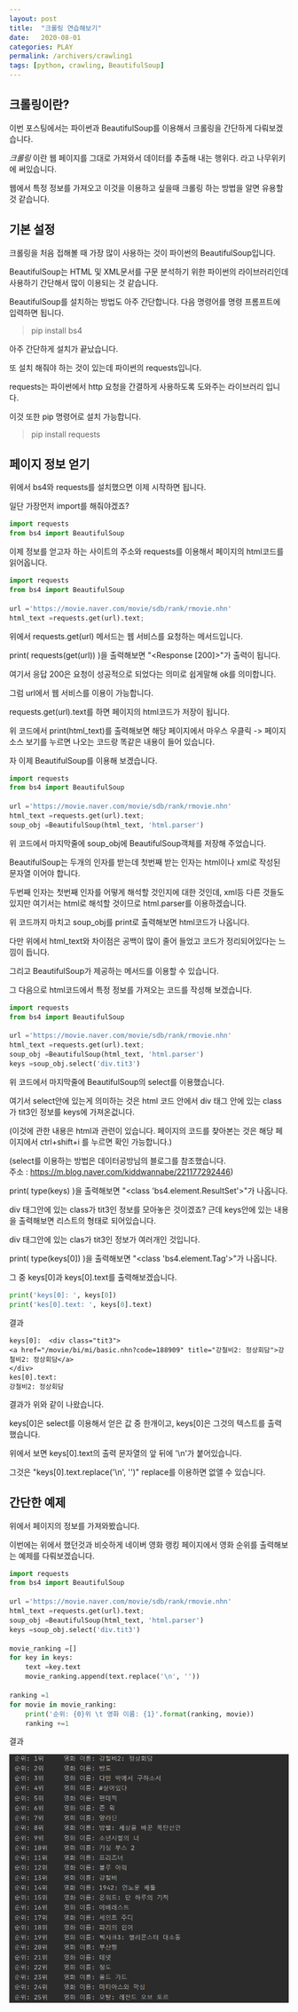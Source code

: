 ```yaml
---
layout: post
title:  "크롤링 연습해보기"
date:   2020-08-01
categories: PLAY
permalink: /archivers/crawling1
tags: [python, crawling, BeautifulSoup]
---
```


## 크롤링이란?

이번 포스팅에서는 파이썬과 BeautifulSoup를 이용해서 크롤링을 간단하게 다뤄보겠습니다.   

*크롤링* 이란 웹 페이지를 그대로 가져와서 데이터를 추출해 내는 행위다. 라고 나무위키에 써있습니다.   

웹에서 특정 정보를 가져오고 이것을 이용하고 싶을때 크롤링 하는 방법을 알면 유용할 것 같습니다.   

## 기본 설정

크롤링을 처음 접해볼 때 가장 많이 사용하는 것이 파이썬의 BeautifulSoup입니다.   

BeautifulSoup는 HTML 및 XML문서를 구문 분석하기 위한 파이썬의 라이브러리인데 사용하기 간단해서 
많이 이용되는 것 같습니다.   

BeautifulSoup를 설치하는 방법도 아주 간단합니다. 다음 명령어를 명령 프롬프트에 입력하면 됩니다.   

> pip install bs4

아주 간단하게 설치가 끝났습니다.   

또 설치 해줘야 하는 것이 있는데 파이썬의 requests입니다.   

requests는 파이썬에서 http 요청을 간결하게 사용하도록 도와주는 라이브러리 입니다.   

이것 또한 pip 명령어로 설치 가능합니다.   

> pip install requests

## 페이지 정보 얻기

위에서 bs4와 requests를 설치했으면 이제 시작하면 됩니다.   

일단 가장먼저 import를 해줘야겠죠?   

~~~python
import requests
from bs4 import BeautifulSoup
~~~

이제 정보를 얻고자 하는 사이트의 주소와 requests를 이용해서 페이지의 html코드를 읽어옵니다.   

~~~python
import requests
from bs4 import BeautifulSoup

url ='https://movie.naver.com/movie/sdb/rank/rmovie.nhn'
html_text =requests.get(url).text;
~~~ 

위에서 requests.get(url) 메서드는 웹 서비스를 요청하는 메서드입니다.   

print( requests(get(url)) )을 출력해보면 "<Response [200]>"가 출력이 됩니다.   

여기서 응답 200은 요청이 성공적으로 되었다는 의미로 쉽게말해 ok를 의미합니다.   

그럼 url에서 웹 서비스를 이용이 가능합니다.   

requests.get(url).text를 하면 페이지의 html코드가 저장이 됩니다.   

위 코드에서 print(html_text)를 출력해보면 해당 페이지에서 마우스 우클릭 -> 페이지 소스 보기를 누르면 나오는 코드랑 똑같은 내용이 들어 있습니다.   

자 이제 BeautifulSoup를 이용해 보겠습니다.   

~~~python
import requests
from bs4 import BeautifulSoup

url ='https://movie.naver.com/movie/sdb/rank/rmovie.nhn'
html_text =requests.get(url).text;
soup_obj =BeautifulSoup(html_text, 'html.parser')
~~~

위 코드에서 마지막줄에 soup_obj에 BeautifulSoup객체를 저장해 주었습니다.   

BeautifulSoup는 두개의 인자를 받는데 첫번째 받는 인자는 html이나 xml로 작성된 문자열 이어야 합니다.   

두번째 인자는 첫번째 인자를 어떻게 해석할 것인지에 대한 것인데, xml등 다른 것들도 있지만 여기서는 html로 해석할 것이므로 html.parser를 이용하겠습니다.   

위 코드까지 마치고 soup_obj를 print로 출력해보면 html코드가 나옵니다.   

다만 위에서 html_text와 차이점은 공백이 많이 줄어 들었고 코드가 정리되어있다는 느낌이 듭니다.   

그리고 BeautifulSoup가 제공하는 메서드를 이용할 수 있습니다.   

그 다음으로 html코드에서 특정 정보를 가져오는 코드를 작성해 보겠습니다.   

~~~python
import requests
from bs4 import BeautifulSoup

url ='https://movie.naver.com/movie/sdb/rank/rmovie.nhn'
html_text =requests.get(url).text;
soup_obj =BeautifulSoup(html_text, 'html.parser')
keys =soup_obj.select('div.tit3')
~~~

위 코드에서 마지막줄에 BeautifulSoup의 select를 이용했습니다.   

여기서 select안에 있는게 의미하는 것은 html 코드 안에서 div 태그 안에 있는 class가 tit3인 정보를 keys에 가져온겂니다.   

(이것에 관한 내용은 html과 관련이 있습니다. 페이지의 코드를 찾아본는 것은 해당 페이지에서 ctrl+shift+i 를 누르면 확인 가능합니다.)   

(select를 이용하는 방법은 데이터공방님의 블로그를 참조했습니다.   
주소 : <https://m.blog.naver.com/kiddwannabe/221177292446>)   

print( type(keys) )을 출력해보면 "<class 'bs4.element.ResultSet'>"가 나옵니다.   

div 태그안에 있는 class가 tit3인 정보를 모아놓은 것이겠죠? 근데 keys안에 있는 내용을 출력해보면 리스트의 형태로 되어있습니다.   

div 태그안에 있는 clas가 tit3인 정보가 여러개인 것입니다.   

print( type(keys[0]) )을 출력해보면 "<class 'bs4.element.Tag'>"가 나옵니다.   

그 중 keys[0]과 keys[0].text를 출력해보겠습니다.   

~~~python
print('keys[0]: ', keys[0])
print('kes[0].text: ', keys[0].text)
~~~

결과

~~~text
keys[0]:  <div class="tit3">
<a href="/movie/bi/mi/basic.nhn?code=188909" title="강철비2: 정상회담">강철비2: 정상회담</a>
</div>
kes[0].text:  
강철비2: 정상회담
~~~

결과가 위와 같이 나왔습니다.   

keys[0]은 select를 이용해서 얻은 값 중 한개이고, keys[0]은 그것의 텍스트를 출력했습니다.   

위에서 보면 keys[0].text의 출력 문자열의 앞 뒤에 '\n'가 붙어있습니다.   

그것은 "keys[0].text.replace('\n', '')" replace를 이용하면 없앨 수 있습니다.      

## 간단한 예제

위에서 페이지의 정보를 가져와봤습니다.   

이번에는 위에서 했던것과 비슷하게 네이버 영화 랭킹 페이지에서 영화 순위를 출력해보는 예제를 다뤄보겠습니다.   

~~~python
import requests
from bs4 import BeautifulSoup

url ='https://movie.naver.com/movie/sdb/rank/rmovie.nhn'
html_text =requests.get(url).text;
soup_obj =BeautifulSoup(html_text, 'html.parser')
keys =soup_obj.select('div.tit3')

movie_ranking =[]
for key in keys:
    text =key.text
    movie_ranking.append(text.replace('\n', ''))

ranking =1
for movie in movie_ranking:
    print('순위: {0}위 \t 영화 이름: {1}'.format(ranking, movie))
    ranking +=1
~~~

결과   

![2020_08_01_1](../images/200801/2020_08_01_1.PNG)